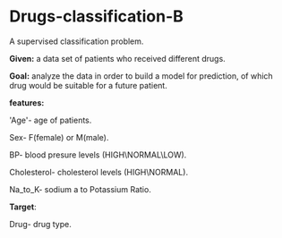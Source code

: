 # Drugs-classification-B
A supervised classification problem. 

**Given:** a data set of patients who received different drugs.


**Goal:** 
analyze the data in order to build a model for prediction, of which drug would be suitable for a future patient.


**features:**

'Age'- age of patients.

Sex- F(female) or M(male).

BP- blood presure levels (HIGH\NORMAL\LOW).

Cholesterol- cholesterol levels (HIGH\NORMAL).

Na_to_K- sodium a to Potassium Ratio.


**Target**:

Drug- drug type.
